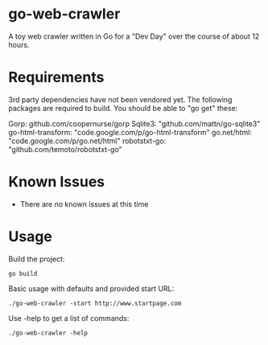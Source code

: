 go-web-crawler
==============

A toy web crawler written in Go for a "Dev Day" over the course of about 12 hours.

Requirements
============

3rd party dependencies have not been vendored yet. The following packages are
required to build. You should be able to "go get" these:

Gorp: github.com/coopernurse/gorp
Sqlite3: "github.com/mattn/go-sqlite3"
go-html-transform: "code.google.com/p/go-html-transform"
go.net/html: "code.google.com/p/go.net/html"
robotstxt-go: "github.com/temoto/robotstxt-go"

Known Issues
============

* There are no known issues at this time

Usage
=====

Build the project:

    go build

Basic usage with defaults and provided start URL:

    ./go-web-crawler -start http://www.startpage.com

Use -help to get a list of commands:

    ./go-web-crawler -help
